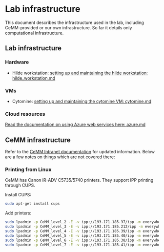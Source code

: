 # Lab infrastructure

This document describes the infrastructure used in the lab, including CeMM-provided or our own infrastructure.
So far it details only computational infrastructure.

## Lab infrastructure

### Hardware

- Hilde workstation: [setting up and maintaining the hilde workstation: hilde_workstation.md](/hilde_workstation.md)

### VMs

- Cytomine: [setting up and maintaining the cytomine VM: cytomine.md](/cytomine.md)

### Cloud resources

[Read the documentation on using Azure web services here: azure.md](/azure.md)

## CeMM infrastructure

Refer to the [CeMM Intranet documentation](https://cemmat.sharepoint.com/sites/Intranet) for updated information.
Below are a few notes on things which are not covered there:

### Printing from Linux

CeMM has Canon iR-ADV C5735/5740 printers. They support IPP printing through CUPS.

Install CUPS:

```bash
sudo apt-get install cups
```

Add printers:

```bash
sudo lpadmin -p CeMM_level_2 -E -v ipp://193.171.185.37/ipp -m everywhere
sudo lpadmin -p CeMM_level_3 -E -v ipp://193.171.185.212/ipp -m everywhere
sudo lpadmin -p CeMM_level_4 -E -v ipp://193.171.185.39/ipp -m everywhere
sudo lpadmin -p CeMM_level_5 -E -v ipp://193.171.185.40/ipp -m everywhere
sudo lpadmin -p CeMM_level_6 -E -v ipp://193.171.185.38/ipp -m everywhere
sudo lpadmin -p CeMM_level_7 -E -v ipp://193.171.185.41/ipp -m everywhere
```
